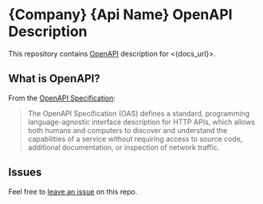 # {Company} {Api Name} OpenAPI Description

This repository contains [OpenAPI](https://www.openapis.org/) description for <{docs_url}>.

## What is OpenAPI?

From the [OpenAPI Specification](https://github.com/OAI/OpenAPI-Specification):

> The OpenAPI Specification (OAS) defines a standard, programming language-agnostic interface description for HTTP APIs, which allows both humans and computers to discover and understand the capabilities of a service without requiring access to source code, additional documentation, or inspection of network traffic.

## Issues

Feel free to [leave an issue](https://github.com/fern-{company}/{company}-openapi) on this repo.
